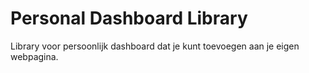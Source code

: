# Personal Dashboard Library
Library voor persoonlijk dashboard dat je kunt toevoegen aan je eigen webpagina.

